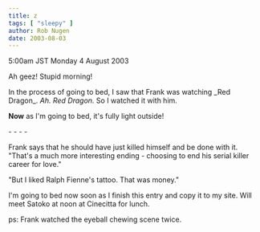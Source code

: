 ```yaml
---
title: z
tags: [ "sleepy" ]
author: Rob Nugen
date: 2003-08-03
---
```


<p class=date>5:00am JST Monday 4 August 2003</p>

<p>Ah geez!  Stupid morning!</p>

<p>In the process of going to bed, I saw that Frank was watching _Red
Dragon_.  <em>Ah.  Red Dragon.</em>  So I watched it with him.</p>

<p><b>Now</b> as I'm going to bed, it's fully light outside!</p>

<p>- - - -</p>

<p>Frank says that he should have just killed himself and be done with
it.  "That's a much more interesting ending - choosing to end his
serial killer career for love."</p>

<p>"But I liked Ralph Fienne's tattoo.  That was money."</p>

<p>I'm going to bed now soon as I finish this entry and copy it to my
site.  Will meet Satoko at noon at Cinecitta for lunch.</p>

<p>ps: Frank watched the eyeball chewing scene twice.</p>
